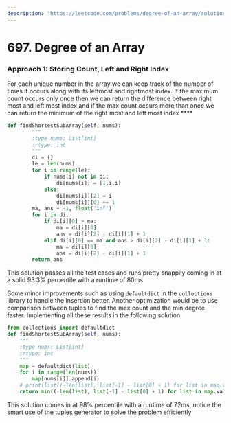 ```yaml
---
description: 'https://leetcode.com/problems/degree-of-an-array/solution/'
---
```


# 697. Degree of an Array

### Approach 1: Storing Count, Left and Right Index

For each unique number in the array we can keep track of the number of times it occurs along with its leftmost and rightmost index. If the maximum count occurs only once then we can return the difference between right most and left most index and if the max count occurs more than once we can return the minimum of the right most and left most index ****

```python
def findShortestSubArray(self, nums):
        """
        :type nums: List[int]
        :rtype: int
        """
        di = {}
        le = len(nums)
        for i in range(le):
            if nums[i] not in di:
                di[nums[i]] = [1,i,i]
            else:
                di[nums[i]][2] = i
                di[nums[i]][0] += 1
        ma, ans = -1, float('inf')
        for i in di:
            if di[i][0] > ma:
                ma = di[i][0]
                ans = di[i][2] - di[i][1] + 1
            elif di[i][0] == ma and ans > di[i][2] - di[i][1] + 1:
                ma = di[i][0]
                ans = di[i][2] - di[i][1] + 1
        return ans
```

This solution passes all the test cases and runs pretty snappily coming in at a solid 93.3% percentile with a runtime of 80ms

Some minor improvements such as using `defaultdict` in the `collections` library to handle the insertion better. Another optimization would be to use comparison between tuples to find the max count and the min degree faster. Implementing all these results in the following solution

```python
from collections import defaultdict
def findShortestSubArray(self, nums):
    """
    :type nums: List[int]
    :rtype: int
    """
    map = defaultdict(list)
    for i in range(len(nums)):
        map[nums[i]].append(i)
    # print(list((-len(list), list[-1] - list[0] + 1) for list in map.values()))
    return min((-len(list), list[-1] - list[0] + 1) for list in map.values())[1]
```

This solution comes in at 98% percentile with a runtime of 72ms, notice the smart use of the tuples generator to solve the problem efficiently 

